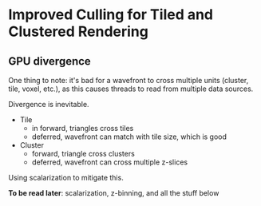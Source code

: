 # Improved Culling for Tiled and Clustered Rendering

## GPU divergence

One thing to note: it's bad for a wavefront to cross multiple units (cluster, tile, voxel, etc.), as this causes threads to read from multiple data sources.

Divergence is inevitable.

- Tile
  - in forward, triangles cross tiles
  - deferred, wavefront can match with tile size, which is good
- Cluster
  - forward, triangle cross clusters
  - deferred, wavefront can cross multiple z-slices

Using scalarization to mitigate this.

**To be read later**: scalarization, z-binning, and all the stuff below
